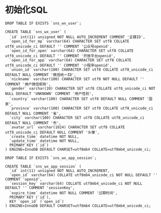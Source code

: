 # 初始化SQL

    DROP TABLE IF EXISTS `sns_wx_user`;
    
    CREATE TABLE `sns_wx_user` (
      `id` int(11) unsigned NOT NULL AUTO_INCREMENT COMMENT '主键ID',
      `open_id_for_mp` varchar(64) CHARACTER SET utf8 COLLATE utf8_unicode_ci DEFAULT '' COMMENT '公众号openid',
      `open_id_for_open` varchar(64) CHARACTER SET utf8 COLLATE utf8_unicode_ci DEFAULT '' COMMENT '开放平台openid',
      `open_id_for_app` varchar(64) CHARACTER SET utf8 COLLATE utf8_unicode_ci DEFAULT '' COMMENT '小程序openid',
      `union_id` varchar(100) CHARACTER SET utf8 COLLATE utf8_unicode_ci DEFAULT NULL COMMENT '微信统一ID',
      `nickname` varchar(100) CHARACTER SET utf8 NOT NULL DEFAULT '' COMMENT '用户微信昵称',
      `gender` varchar(20) CHARACTER SET utf8 COLLATE utf8_unicode_ci NOT NULL DEFAULT 'UNKNOWN' COMMENT '用户性别',
      `country` varchar(100) CHARACTER SET utf8 DEFAULT NULL COMMENT '国家',
      `province` varchar(100) CHARACTER SET utf8 COLLATE utf8_unicode_ci DEFAULT NULL COMMENT '省',
      `city` varchar(100) CHARACTER SET utf8 COLLATE utf8_unicode_ci DEFAULT NULL COMMENT '市',
      `avatar_url` varchar(1024) CHARACTER SET utf8 COLLATE utf8_unicode_ci DEFAULT NULL COMMENT '头像',
      `create_time` datetime NOT NULL,
      `update_time` datetime NOT NULL,
      PRIMARY KEY (`id`)
    ) ENGINE=InnoDB DEFAULT CHARSET=utf8mb4 COLLATE=utf8mb4_unicode_ci;
    
    DROP TABLE IF EXISTS `sns_wx_app_session`;
    
    CREATE TABLE `sns_wx_app_session` (
      `id` int(11) unsigned NOT NULL AUTO_INCREMENT,
      `open_id` varchar(64) COLLATE utf8mb4_unicode_ci NOT NULL DEFAULT '' COMMENT 'openid',
      `session_key` varchar(64) COLLATE utf8mb4_unicode_ci NOT NULL DEFAULT '' COMMENT 'sessionKey',
      `expire_time` datetime NOT NULL COMMENT '过期时间',
      PRIMARY KEY (`id`),
      KEY `open_id` (`open_id`)
    ) ENGINE=InnoDB DEFAULT CHARSET=utf8mb4 COLLATE=utf8mb4_unicode_ci;